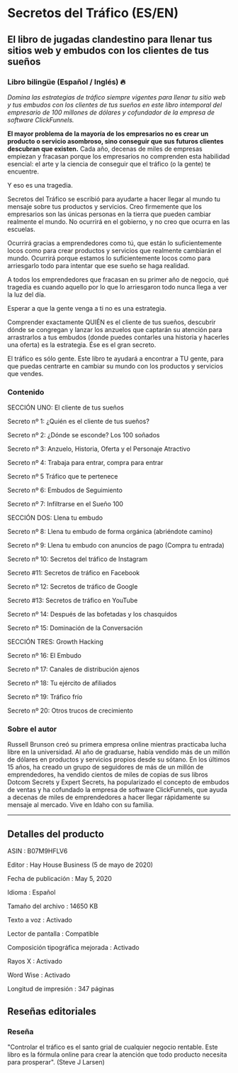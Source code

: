 # Secretos del Tráfico (ES/EN)

## El libro de jugadas clandestino para llenar tus sitios web y embudos con los clientes de tus sueños

### Libro bilingüe (Español / Inglés) 🔥

*Domina las estrategias de tráfico siempre vigentes para llenar tu sitio web y tus embudos con los clientes de tus sueños en este libro intemporal del empresario de 100 millones de dólares y cofundador de la empresa de software ClickFunnels.*

**El mayor problema de la mayoría de los empresarios no es crear un producto o servicio asombroso, sino conseguir que sus futuros clientes descubran que existen.** Cada año, decenas de miles de empresas empiezan y fracasan porque los empresarios no comprenden esta habilidad esencial: el arte y la ciencia de conseguir que el tráfico (o la gente) te encuentre.

Y eso es una tragedia.

Secretos del Tráfico se escribió para ayudarte a hacer llegar al mundo tu mensaje sobre tus productos y servicios. Creo firmemente que los empresarios son las únicas personas en la tierra que pueden cambiar realmente el mundo. No ocurrirá en el gobierno, y no creo que ocurra en las escuelas.

Ocurrirá gracias a emprendedores como tú, que están lo suficientemente locos como para crear productos y servicios que realmente cambiarán el mundo. Ocurrirá porque estamos lo suficientemente locos como para arriesgarlo todo para intentar que ese sueño se haga realidad.

A todos los emprendedores que fracasan en su primer año de negocio, qué tragedia es cuando aquello por lo que lo arriesgaron todo nunca llega a ver la luz del día.

Esperar a que la gente venga a ti no es una estrategia.

Comprender exactamente QUIÉN es el cliente de tus sueños, descubrir dónde se congregan y lanzar los anzuelos que captarán su atención para arrastrarlos a tus embudos (donde puedes contarles una historia y hacerles una oferta) es la estrategia. Ése es el gran secreto.

El tráfico es sólo gente. Este libro te ayudará a encontrar a TU gente, para que puedas centrarte en cambiar su mundo con los productos y servicios que vendes.

### Contenido

SECCIÓN UNO: El cliente de tus sueños

Secreto nº 1: ¿Quién es el cliente de tus sueños?

Secreto nº 2: ¿Dónde se esconde? Los 100 soñados

Secreto nº 3: Anzuelo, Historia, Oferta y el Personaje Atractivo

Secreto nº 4: Trabaja para entrar, compra para entrar

Secreto nº 5 Tráfico que te pertenece

Secreto nº 6: Embudos de Seguimiento

Secreto nº 7: Infiltrarse en el Sueño 100

SECCIÓN DOS: Llena tu embudo

Secreto nº 8: Llena tu embudo de forma orgánica (abriéndote camino)

Secreto nº 9: Llena tu embudo con anuncios de pago (Compra tu entrada)

Secreto nº 10: Secretos del tráfico de Instagram

Secreto #11: Secretos de tráfico en Facebook

Secreto nº 12: Secretos de tráfico de Google

Secreto #13: Secretos de tráfico en YouTube

Secreto nº 14: Después de las bofetadas y los chasquidos

Secreto nº 15: Dominación de la Conversación

SECCIÓN TRES: Growth Hacking

Secreto nº 16: El Embudo

Secreto nº 17: Canales de distribución ajenos

Secreto nº 18: Tu ejército de afiliados

Secreto nº 19: Tráfico frío

Secreto nº 20: Otros trucos de crecimiento

### Sobre el autor

Russell Brunson creó su primera empresa online mientras practicaba lucha libre en la universidad. Al año de graduarse, había vendido más de un millón de dólares en productos y servicios propios desde su sótano. En los últimos 15 años, ha creado un grupo de seguidores de más de un millón de emprendedores, ha vendido cientos de miles de copias de sus libros Dotcom Secrets y Expert Secrets, ha popularizado el concepto de embudos de ventas y ha cofundado la empresa de software ClickFunnels, que ayuda a decenas de miles de emprendedores a hacer llegar rápidamente su mensaje al mercado. Vive en Idaho con su familia.

---

## Detalles del producto

ASIN : B07M9HFLV6

Editor : Hay House Business (5 de mayo de 2020)

Fecha de publicación : May 5, 2020

Idioma : Español

Tamaño del archivo : 14650 KB

Texto a voz : Activado

Lector de pantalla : Compatible

Composición tipográfica mejorada : Activado

Rayos X : Activado

Word Wise : Activado

Longitud de impresión : 347 páginas


## Reseñas editoriales

### Reseña

"Controlar el tráfico es el santo grial de cualquier negocio rentable. Este libro es la fórmula online para crear la atención que todo producto necesita para prosperar". (Steve J Larsen)